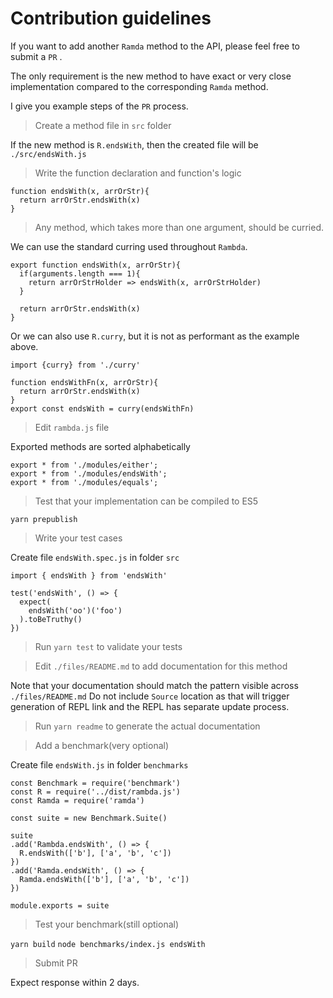# Contribution guidelines

If you want to add another `Ramda` method to the API, please feel free to submit a `PR` .

The only requirement is the new method to have exact or very close implementation compared to the corresponding `Ramda` method.

I give you example steps of the `PR` process.

> Create a method file in `src` folder

If the new method is `R.endsWith`, then the created file will be `./src/endsWith.js`

> Write the function declaration and function's logic

```
function endsWith(x, arrOrStr){
  return arrOrStr.endsWith(x)
}
```

> Any method, which takes more than one argument, should be curried.

We can use the standard curring used throughout `Rambda`.
```
export function endsWith(x, arrOrStr){
  if(arguments.length === 1){
    return arrOrStrHolder => endsWith(x, arrOrStrHolder)
  }

  return arrOrStr.endsWith(x)
}
```

Or we can also use `R.curry`, but it is not as performant as the example above.

```
import {curry} from './curry'

function endsWithFn(x, arrOrStr){
  return arrOrStr.endsWith(x)
}
export const endsWith = curry(endsWithFn)
```

> Edit `rambda.js` file

Exported methods are sorted alphabetically

```
export * from './modules/either';
export * from './modules/endsWith';
export * from './modules/equals';
```

> Test that your implementation can be compiled to ES5

`yarn prepublish`

> Write your test cases

Create file `endsWith.spec.js` in folder `src`

```
import { endsWith } from 'endsWith'

test('endsWith', () => {
  expect(
    endsWith('oo')('foo')
  ).toBeTruthy()
})
```

> Run `yarn test` to validate your tests

> Edit `./files/README.md` to add documentation for this method

Note that your documentation should match the pattern visible across `./files/README.md`
Do not include `Source` location as that will trigger generation of REPL link and the REPL has separate update process.

> Run `yarn readme` to generate the actual documentation

> Add a benchmark(very optional)

Create file `endsWith.js` in folder `benchmarks`

```
const Benchmark = require('benchmark')
const R = require('../dist/rambda.js')
const Ramda = require('ramda')

const suite = new Benchmark.Suite()

suite
.add('Rambda.endsWith', () => {
  R.endsWith(['b'], ['a', 'b', 'c'])
})
.add('Ramda.endsWith', () => {
  Ramda.endsWith(['b'], ['a', 'b', 'c'])
})

module.exports = suite
```

> Test your benchmark(still optional)

`yarn build`
`node benchmarks/index.js endsWith`

> Submit PR

Expect response within 2 days.
